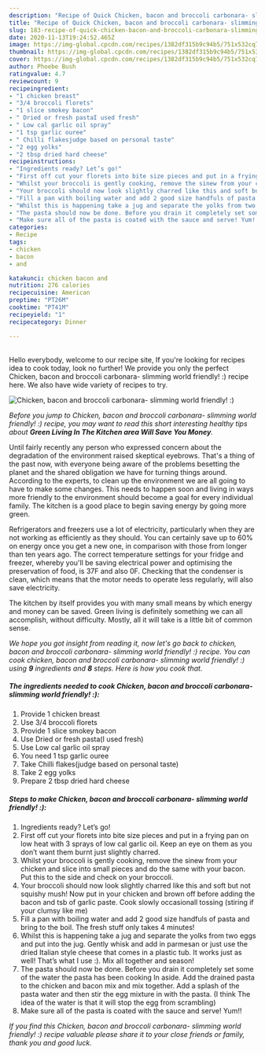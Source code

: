 ```yaml
---
description: "Recipe of Quick Chicken, bacon and broccoli carbonara- slimming world friendly! :)"
title: "Recipe of Quick Chicken, bacon and broccoli carbonara- slimming world friendly! :)"
slug: 183-recipe-of-quick-chicken-bacon-and-broccoli-carbonara-slimming-world-friendly
date: 2020-11-13T19:24:52.465Z
image: https://img-global.cpcdn.com/recipes/1382df315b9c94b5/751x532cq70/chicken-bacon-and-broccoli-carbonara-slimming-world-friendly-recipe-main-photo.jpg
thumbnail: https://img-global.cpcdn.com/recipes/1382df315b9c94b5/751x532cq70/chicken-bacon-and-broccoli-carbonara-slimming-world-friendly-recipe-main-photo.jpg
cover: https://img-global.cpcdn.com/recipes/1382df315b9c94b5/751x532cq70/chicken-bacon-and-broccoli-carbonara-slimming-world-friendly-recipe-main-photo.jpg
author: Phoebe Bush
ratingvalue: 4.7
reviewcount: 9
recipeingredient:
- "1 chicken breast"
- "3/4 broccoli florets"
- "1 slice smokey bacon"
- " Dried or fresh pastaI used fresh"
- " Low cal garlic oil spray"
- "1 tsp garlic ouree"
- " Chilli flakesjudge based on personal taste"
- "2 egg yolks"
- "2 tbsp dried hard cheese"
recipeinstructions:
- "Ingredients ready? Let’s go!"
- "First off cut your florets into bite size pieces and put in a frying pan on low heat with 3 sprays of low cal garlic oil. Keep an eye on them as you don’t want them burnt just slightly charred."
- "Whilst your broccoli is gently cooking, remove the sinew from your chicken and slice into small pieces and do the same with your bacon. Put this to the side and check on your broccoli."
- "Your broccoli should now look slightly charred like this and soft but not squishy mush! Now put in your chicken and brown off before adding the bacon and tsb of garlic paste. Cook slowly occasionall tossing (stiring if your clumsy like me)"
- "Fill a pan with boiling water and add 2 good size handfuls of pasta and bring to the boil. The fresh stuff only takes 4 minutes!"
- "Whilst this is happening take a jug and separate the yolks from two eggs and put into the jug. Gently whisk and add in parmesan or just use the dried Italian style cheese that comes in a plastic tub. It works just as well! That’s what I use :). Mix all together and season!"
- "The pasta should now be done. Before you drain it completely set some of the water the pasta has been cooking In aside. Add the drained pasta to the chicken and bacon mix and mix together. Add a splash of the pasta water and then stir the egg mixture in with the pasta. (I think The idea of the water is that it will stop the egg from scrambling)"
- "Make sure all of the pasta is coated with the sauce and serve! Yum!!"
categories:
- Recipe
tags:
- chicken
- bacon
- and

katakunci: chicken bacon and 
nutrition: 276 calories
recipecuisine: American
preptime: "PT26M"
cooktime: "PT41M"
recipeyield: "1"
recipecategory: Dinner

---
```

<br>
Hello everybody, welcome to our recipe site, If you're looking for recipes idea to cook today, look no further! We provide you only the perfect Chicken, bacon and broccoli carbonara- slimming world friendly! :) recipe here. We also have wide variety of recipes to try.
<br>


![Chicken, bacon and broccoli carbonara- slimming world friendly! :)](https://img-global.cpcdn.com/recipes/1382df315b9c94b5/751x532cq70/chicken-bacon-and-broccoli-carbonara-slimming-world-friendly-recipe-main-photo.jpg)

<i>Before you jump to Chicken, bacon and broccoli carbonara- slimming world friendly! :) recipe, you may want to read this short interesting healthy tips about 
<strong>Green Living In The Kitchen area Will Save You Money</strong>.</i>
</br>

Until fairly recently any person who expressed concern about the degradation of the environment raised skeptical eyebrows. That's a thing of the past now, with everyone being aware of the problems besetting the planet and the shared obligation we have for turning things around. According to the experts, to clean up the environment we are all going to have to make some changes. This needs to happen soon and living in ways more friendly to the environment should become a goal for every individual family. The kitchen is a good place to begin saving energy by going more green.

Refrigerators and freezers use a lot of electricity, particularly when they are not working as efficiently as they should. You can certainly save up to 60% on energy once you get a new one, in comparison with those from longer than ten years ago. The correct temperature settings for your fridge and freezer, whereby you'll be saving electrical power and optimising the preservation of food, is 37F and also 0F. Checking that the condenser is clean, which means that the motor needs to operate less regularly, will also save electricity.

The kitchen by itself provides you with many small means by which energy and money can be saved. Green living is definitely something we can all accomplish, without difficulty. Mostly, all it will take is a little bit of common sense.


<i>We hope you got insight from reading it, now let's go back to chicken, bacon and broccoli carbonara- slimming world friendly! :) recipe. You can cook chicken, bacon and broccoli carbonara- slimming world friendly! :) using <strong>9</strong> ingredients and <strong>8</strong> steps. Here is how you cook that.
</i>

##### The ingredients needed to cook Chicken, bacon and broccoli carbonara- slimming world friendly! :):

1. Provide 1 chicken breast
1. Use 3/4 broccoli florets
1. Provide 1 slice smokey bacon
1. Use  Dried or fresh pasta(I used fresh)
1. Use  Low cal garlic oil spray
1. You need 1 tsp garlic ouree
1. Take  Chilli flakes(judge based on personal taste)
1. Take 2 egg yolks
1. Prepare 2 tbsp dried hard cheese


##### Steps to make Chicken, bacon and broccoli carbonara- slimming world friendly! :):

1. Ingredients ready? Let’s go!
1. First off cut your florets into bite size pieces and put in a frying pan on low heat with 3 sprays of low cal garlic oil. Keep an eye on them as you don’t want them burnt just slightly charred.
1. Whilst your broccoli is gently cooking, remove the sinew from your chicken and slice into small pieces and do the same with your bacon. Put this to the side and check on your broccoli.
1. Your broccoli should now look slightly charred like this and soft but not squishy mush! Now put in your chicken and brown off before adding the bacon and tsb of garlic paste. Cook slowly occasionall tossing (stiring if your clumsy like me)
1. Fill a pan with boiling water and add 2 good size handfuls of pasta and bring to the boil. The fresh stuff only takes 4 minutes!
1. Whilst this is happening take a jug and separate the yolks from two eggs and put into the jug. Gently whisk and add in parmesan or just use the dried Italian style cheese that comes in a plastic tub. It works just as well! That’s what I use :). Mix all together and season!
1. The pasta should now be done. Before you drain it completely set some of the water the pasta has been cooking In aside. Add the drained pasta to the chicken and bacon mix and mix together. Add a splash of the pasta water and then stir the egg mixture in with the pasta. (I think The idea of the water is that it will stop the egg from scrambling)
1. Make sure all of the pasta is coated with the sauce and serve! Yum!!


<i>If you find this Chicken, bacon and broccoli carbonara- slimming world friendly! :) recipe valuable please share it to your close friends or family, thank you and good luck.</i>
